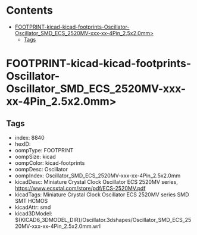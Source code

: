 



Contents
========

* [FOOTPRINT-kicad-kicad-footprints-Oscillator-Oscillator_SMD_ECS_2520MV-xxx-xx-4Pin_2.5x2.0mm>](#footprint-kicad-kicad-footprints-oscillator-oscillator_smd_ecs_2520mv-xxx-xx-4pin_25x20mm)
	* [Tags](#tags)

# FOOTPRINT-kicad-kicad-footprints-Oscillator-Oscillator_SMD_ECS_2520MV-xxx-xx-4Pin_2.5x2.0mm>

## Tags

- index: 8840
- hexID: 
- oompType: FOOTPRINT
- oompSize: kicad
- oompColor: kicad-footprints
- oompDesc: Oscillator
- oompIndex: Oscillator_SMD_ECS_2520MV-xxx-xx-4Pin_2.5x2.0mm
- kicadDesc: Miniature Crystal Clock Oscillator ECS 2520MV series, https://www.ecsxtal.com/store/pdf/ECS-2520MV.pdf
- kicadTags: Miniature Crystal Clock Oscillator ECS 2520MV series SMD SMT HCMOS
- kicadAttr: smd
- kicad3DModel: ${KICAD6_3DMODEL_DIR}/Oscillator.3dshapes/Oscillator_SMD_ECS_2520MV-xxx-xx-4Pin_2.5x2.0mm.wrl

